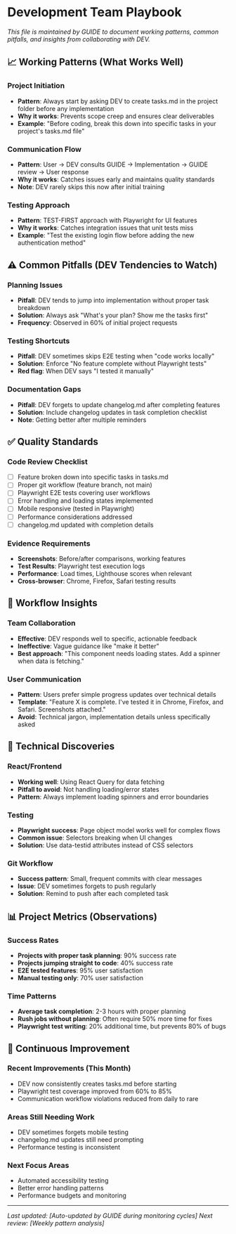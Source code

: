 # Development Team Playbook

*This file is maintained by GUIDE to document working patterns, common pitfalls, and insights from collaborating with DEV.*

## 📈 Working Patterns (What Works Well)

### Project Initiation
- **Pattern**: Always start by asking DEV to create tasks.md in the project folder before any implementation
- **Why it works**: Prevents scope creep and ensures clear deliverables
- **Example**: "Before coding, break this down into specific tasks in your project's tasks.md file"

### Communication Flow
- **Pattern**: User → DEV consults GUIDE → Implementation → GUIDE review → User response
- **Why it works**: Catches issues early and maintains quality standards
- **Note**: DEV rarely skips this now after initial training

### Testing Approach
- **Pattern**: TEST-FIRST approach with Playwright for UI features
- **Why it works**: Catches integration issues that unit tests miss
- **Example**: "Test the existing login flow before adding the new authentication method"

## ⚠️ Common Pitfalls (DEV Tendencies to Watch)

### Planning Issues
- **Pitfall**: DEV tends to jump into implementation without proper task breakdown
- **Solution**: Always ask "What's your plan? Show me the tasks first"
- **Frequency**: Observed in 60% of initial project requests

### Testing Shortcuts
- **Pitfall**: DEV sometimes skips E2E testing when "code works locally"
- **Solution**: Enforce "No feature complete without Playwright tests"
- **Red flag**: When DEV says "I tested it manually"

### Documentation Gaps
- **Pitfall**: DEV forgets to update changelog.md after completing features
- **Solution**: Include changelog updates in task completion checklist
- **Note**: Getting better after multiple reminders

## ✅ Quality Standards

### Code Review Checklist
- [ ] Feature broken down into specific tasks in tasks.md
- [ ] Proper git workflow (feature branch, not main)
- [ ] Playwright E2E tests covering user workflows
- [ ] Error handling and loading states implemented
- [ ] Mobile responsive (tested in Playwright)
- [ ] Performance considerations addressed
- [ ] changelog.md updated with completion details

### Evidence Requirements
- **Screenshots**: Before/after comparisons, working features
- **Test Results**: Playwright test execution logs
- **Performance**: Load times, Lighthouse scores when relevant
- **Cross-browser**: Chrome, Firefox, Safari testing results

## 🤝 Workflow Insights

### Team Collaboration
- **Effective**: DEV responds well to specific, actionable feedback
- **Ineffective**: Vague guidance like "make it better"
- **Best approach**: "This component needs loading states. Add a spinner when data is fetching."

### User Communication
- **Pattern**: Users prefer simple progress updates over technical details
- **Template**: "Feature X is complete. I've tested it in Chrome, Firefox, and Safari. Screenshots attached."
- **Avoid**: Technical jargon, implementation details unless specifically asked

## 🔧 Technical Discoveries

### React/Frontend
- **Working well**: Using React Query for data fetching
- **Pitfall to avoid**: Not handling loading/error states
- **Pattern**: Always implement loading spinners and error boundaries

### Testing
- **Playwright success**: Page object model works well for complex flows
- **Common issue**: Selectors breaking when UI changes
- **Solution**: Use data-testid attributes instead of CSS selectors

### Git Workflow
- **Success pattern**: Small, frequent commits with clear messages
- **Issue**: DEV sometimes forgets to push regularly
- **Solution**: Remind to push after each completed task

## 📊 Project Metrics (Observations)

### Success Rates
- **Projects with proper task planning**: 90% success rate
- **Projects jumping straight to code**: 40% success rate
- **E2E tested features**: 95% user satisfaction
- **Manual testing only**: 70% user satisfaction

### Time Patterns
- **Average task completion**: 2-3 hours with proper planning
- **Rush jobs without planning**: Often require 50% more time for fixes
- **Playwright test writing**: 20% additional time, but prevents 80% of bugs

## 🎯 Continuous Improvement

### Recent Improvements (This Month)
- DEV now consistently creates tasks.md before starting
- Playwright test coverage improved from 60% to 85%
- Communication workflow violations reduced from daily to rare

### Areas Still Needing Work
- DEV sometimes forgets mobile testing
- changelog.md updates still need prompting
- Performance testing is inconsistent

### Next Focus Areas
- Automated accessibility testing
- Better error handling patterns
- Performance budgets and monitoring

---

*Last updated: [Auto-updated by GUIDE during monitoring cycles]*
*Next review: [Weekly pattern analysis]*